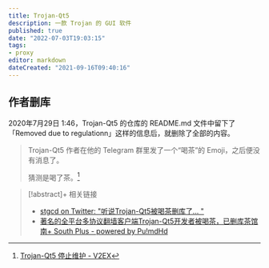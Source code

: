 ```yaml
---
title: Trojan-Qt5
description: 一款 Trojan 的 GUI 软件
published: true
date: "2022-07-03T19:03:15"
tags:
- proxy
editor: markdown
dateCreated: "2021-09-16T09:40:16"
---
```


## 作者删库

2020年7月29日 1:46，Trojan-Qt5 的仓库的 README.md 文件中留下了「Removed due to regulationn」这样的信息后，就删除了全部的内容。

> Trojan-Qt5 作者在他的 Telegram 群里发了一个“喝茶”的 Emoji，之后便没有消息了。  
>
> 猜测是喝了茶。[^651076]

[^651076]: [Trojan-Qt5 停止维护 - V2EX](https://web.archive.org/web/20210916013658/https://www.v2ex.com/t/651076)

> [!abstract]+ 相关链接
> + [stgcd on Twitter: "听说Trojan-Qt5被喝茶删库了… "](https://web.archive.org/web/20200730044827/https://twitter.com/StgcdLiu/status/1288697869906505728)
> + [著名的全平台多协议翻墙客户端Trojan-Qt5开发者被喝茶，已删库茶馆 南+ South Plus - powered by Pu!mdHd](https://web.archive.org/web/20210916013733/https://www.south-plus.net/simple/index.php?t902449.html)
